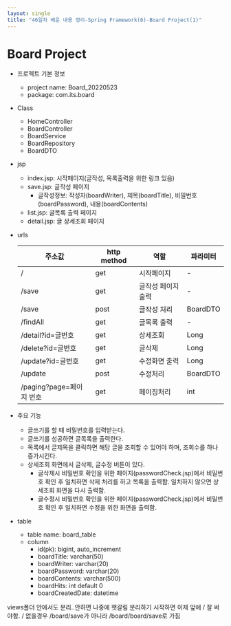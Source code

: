 ```yaml
---
layout: single
title: "46일차 배운 내용 정리-Spring Framework(6)-Board Project(1)"
---
```


# Board Project
- 프로젝트 기본 정보
  - project name: Board_20220523
  - package: com.its.board
- Class
  - HomeController
  - BoardController
  - BoardService
  - BoardRepository
  - BoardDTO
- jsp
  - index.jsp: 시작페이지(글작성, 목록출력을 위한 링크 있음)
  - save.jsp: 글작성 페이지
    - 글작성정보: 작성자(boardWriter), 제목(boardTitle), 비밀번호
  (boardPassword), 내용(boardContents)
  - list.jsp: 글목록 출력 페이지
  - detail.jsp: 글 상세조회 페이지
- urls

  |주소값|http method|역할|파라미터|
  |---|---|---|---|
  |/|get|시작페이지|-|
  |/save|get| 글작성 페이지 출력|-|
  |/save|post|글작성 처리|BoardDTO|
  |/findAll|get|글목록 출력|-|
  |/detail?id=글번호|get|상세조회|Long|
  |/delete?id=글번호|get|글삭제|Long|
  |/update?id=글번호|get|수정화면 출력|Long|
  |/update|post|수정처리|BoardDTO|
  |/paging?page=페이지 번호|get|페이징처리|int|

- 주요 기능
  - 글쓰기를 할 때 비밀번호를 입력받는다.
  - 글쓰기를 성공하면 글목록을 출력한다.
  - 목록에서 글제목을 클릭하면 해당 글을 조회할 수 있어야 하며, 조회수를 하나
  증가시킨다.
  - 상세조회 화면에서 글삭제, 글수정 버튼이 있다.
    - 글삭제시 비밀번호 확인을 위한 페이지(passwordCheck.jsp)에서 비밀번
    호 확인 후 일치하면 삭제 처리를 하고 목록을 출력함. 일치하지 않으면 상
    세조회 화면을 다시 출력함.
    - 글수정시 비밀번호 확인을 위한 페이지(passwordCheck.jsp)에서 비밀번
    호 확인 후 일치하면 수정을 위한 화면을 출력함. 
- table
  - table name: board_table
  - column
    - id(pk): bigint, auto_increment
    - boardTitle: varchar(50)
    - boardWriter: varchar(20)
    - boardPassword: varchar(20)
    - boardContents: varchar(500)
    - boardHits: int default 0
    - boardCreatedDate: datetime


views폴더 안에서도 분리..안하면 나중에 햇갈림
분리하기 시작하면 이제 앞에 / 잘 써야함. / 없을경우 /board/save가 아니라 /board/board/save로 가짐